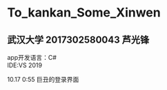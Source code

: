 # To_kankan_Some_Xinwen  
## 武汉大学 2017302580043 芦光锋  

app开发语言：C#  
IDE:VS 2019  
  
10.17 0:55 巨丑的登录界面
